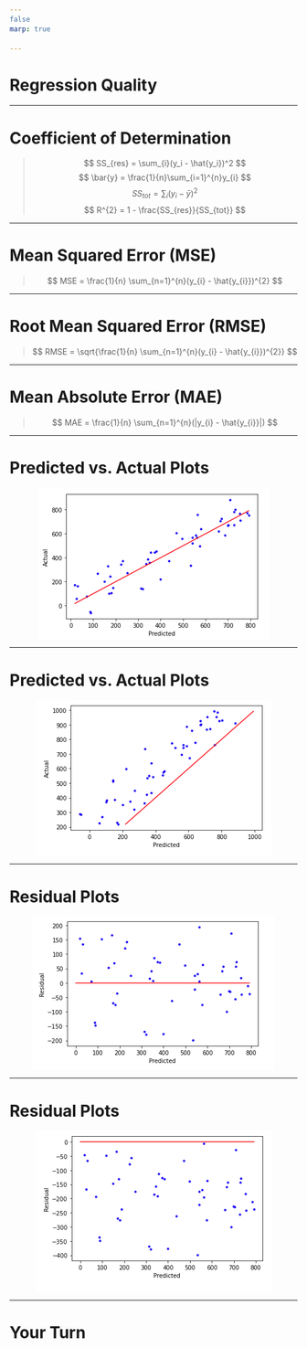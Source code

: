 ```yaml
---
false
marp: true

---
```


<style>
img[alt~="center"] {
  display: block;
  margin: 0 auto;
}
</style>

# Regression Quality

<!--
So far in this course, we have spent some time building and testing regression models. But how can we measure how good these models are? In this unit, we will examine a few of the ways that we can measure and graph the results of a regression model in order to better understand the quality of the model.
-->

---

# Coefficient of Determination

> $$ SS_{res} = \sum_{i}(y_i - \hat{y_i})^2 $$
> $$ \bar{y} = \frac{1}{n}\sum_{i=1}^{n}y_{i} $$
> $$ SS_{tot} = \sum_{i}(y_{i}-\bar{y})^2 $$
> $$ R^{2} = 1 - \frac{SS_{res}}{SS_{tot}} $$
<!--

The coefficient of determination, denoted $R^2$, is one of the most important metrics in regression. It tells us how much of the data is "explained" by the model.

Before we can define the metric itself, we need to define a few other key terms.

A residual is the difference between the target value $y_i$ and the predicted value $\hat{y_i}$. The residual sum of squares is the summation of the square of every residual in the prediction set.

The total sum of squares is the sum of the squared differences between each value $y_i$ and their mean.

Given the total sum of squares and the residual sum of squares, we can calculate the coefficient of determination $R^2$.

The $R^2$ score measures how well the actual variance from $x$-values to $y$-values is represented in the variance between the $x$-values and the predicted $\hat{y}$-values.

Typically, this score ranges from 0 to 1, where 0 is bad and 1 is a perfect mapping. However, the score can also be negative. Can you guess why?

If a line drawn horizontally through the data points performs better than your regression, then the $R^2$ score would be negative. If you see this, try again. Your model really isn't working.

For values in the range 0-1, interpreting the $R^2$ is more subjective. The closer to 0, the worse your model is at fitting the data. And generally, the closer to 1, the better (but you also don't want to overfit). This is where testing, observation, and experience come into play.
-->

---

# Mean Squared Error (MSE)

> $$ MSE = \frac{1}{n} \sum_{n=1}^{n}(y_{i} - \hat{y_{i}})^{2} $$

<!--
The mean squared error is the measure of the values that our model predicts vs. what the values actually are. The differences are calculated, squared to get rid of negatives, and summed so that the average squared error can be found.

What is a good MSE value?

That really depends how perfect you want your model to be. The values of MSE are a little difficult to interpret though. Since they are the square of the error, the units don't match the units of the target in our model. This is fine for machines training the model, but nearly impossible to reason about afterward.

There is a solution though.
-->

---

# Root Mean Squared Error (RMSE)

> $$ RMSE = \sqrt{\frac{1}{n} \sum_{n=1}^{n}(y_{i} - \hat{y_{i}})^{2}} $$

<!--
The root mean squared error is simply the square root of the mean squared error. This adjusts the units of the error back to the units of the target, which makes model quality much easier to reason about.

For instance, if you have a model that predicted housing prices and it had an RMSE of 10,000, would that model be good or bad? Since houses cost in the hundreds-of-thousands - if not millions - of dollars, an error of $10,000 doesn't seem too bad.

What about a model that predicted average global temperatures in celsius that had an RMSE of 8? Although 8 is much smaller than 10,000, an 8 degrees celsius change is a big deal in terms of average temperatures. THus, 8 is probably not an acceptable RMSE for this model.
-->

---

# Mean Absolute  Error (MAE)

> $$ MAE = \frac{1}{n} \sum_{n=1}^{n}(|y_{i} - \hat{y_{i}}|) $$

<!--
Mean absolute error is calculated similarly to mean squared error. Instead of using squaring to remove negative values, the absolute value of the difference in actual and predicted values is taken.

A benefit of MAE is that the units remain the same as that of the target.

The primary difference in MAE and MSE is that MSE squares the error, which gives larger differences in value much higher error scores. This give extra penalty to really bad predictions.
-->

---

# Predicted vs. Actual Plots

![center](res/predicted_vs_actual.png)

<!--
There are numerous ways to visualize regression predictions, but one of the most basic is the "predicted vs. actual" plot.

In this case, the data points scatter pretty evenly around the prediction-to-actual line (i.e. the line y=x, where the actual and predication are equal).

So what does a bad plot look like?

Image Details:
* [predicted_vs_actual.png](http://www.google.com): Copyright Google
-->

---

# Predicted vs. Actual Plots

![center](res/predicted_vs_actual_positive_bias.png)

<!--
Now we have a situation where there is an obvious bias. All predictions are higher than the actual values, so the model needs to be adjusted to make smaller predictions.

Image Details:
* [predicted_vs_actual.png](http://www.google.com): Copyright Google
-->

---

# Residual Plots

![center](res/residual.png)

<!--
Another helpful visualization tool is to plot the regression residuals. As a reminder, residuals are the difference between the actual values and the predicted values.

We plot residuals on the y-axis against the predicted values on the x-axis, and draw a horizontal line through  y=0.

Image Details:
* [residual.png](http://www.google.com): Copyright Google
-->

---

# Residual Plots

![center](res/residual_bias.png)

<!--
Cases where our predictions were too low are above the line. Cases where our predictions were too high are below the line.

In the "Predicted vs. Actual" section above, we plotted a case were there was a large positive bias in our predictions. Plotting the same biased data on a residual plot shows all of the residuals below the zero line.

Image Details:
* [residual_bias.png](http://www.google.com): Copyright Google
-->

---

# Your Turn

<!--
Let's now move on to the lab portion of the unit. In this lab, you'll create and interpret various measures and interpretations of regression model quality.
-->